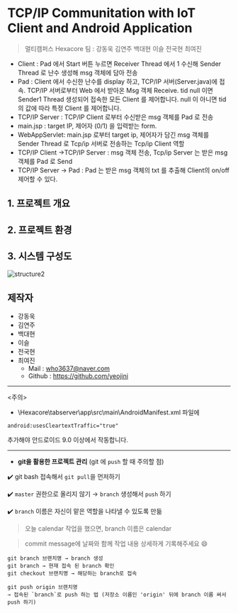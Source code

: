 # TCP/IP Communitation with IoT Client and Android Application
> 멀티캠퍼스 Hexacore 팀 : 강동욱 김연주 백대현 이슬 전국현 최여진



- Client : Pad 에서 Start 버튼 누르면 Receiver Thread 에서 1 수신해 Sender Thread 로 난수 생성해 msg 객체에 담아 전송
- Pad : Client 에서 수신한 난수를 display 하고, TCP/IP 서버(Server.java)에 접속. TCP/IP 서버로부터 Web 에서 받아온 Msg 객체 Receive. tid  null 이면 Sender1 Thread 생성되어 접속한 모든 Client 를 제어합니다. null 이 아니면 tid 의 값에 따라 특정 Client 를 제어합니다.
- TCP/IP Server : TCP/IP Client 로부터 수신받은 msg 객체를 Pad 로 전송
- main.jsp : target IP, 제어자 (0/1) 을 입력받는 form.
- WebAppServlet: main.jsp 로부터 target ip, 제어자가 담긴 msg 객체를 Sender Thread 로 Tcp/ip 서버로 전송하는 Tcp/ip Client 역할
- TCP/IP Client ->TCP/IP Server : msg 객체 전송, Tcp/ip Server 는 받은 msg 객체를 Pad 로 Send
- TCP/IP Server -> Pad : Pad 는 받은 msg 객체의 txt 를 추출해 Client의 on/off 제어할 수 있다.





## 1. 프로젝트 개요

## 2. 프로젝트 환경

## 3. 시스템 구성도  

![structure2](C:\Hexacore_MiniProject\IMG\structure2.jpg)

## 제작자

- 강동욱 
- 김연주
- 백대현 
- 이슬 
- 전국현 
- 최여진
  - Mail : who3637@naver.com
  - Github : https://github.com/yeojini

---
<주의>
- \Hexacore\tabserver\app\src\main\AndroidManifest.xml 파일에
```
android:usesCleartextTraffic="true"
```

추가해야 안드로이드 9.0 이상에서 작동합니다.

---

- **git을 활용한 프로젝트 관리** (git 에 `push` 할 때 주의할 점)​

✔️ git bash 접속해서 `git pull`을 먼저하기

✔️ `master` 권한으로 올리지 않기 → `branch` 생성해서 `push` 하기

✔️ `branch` 이름은 자신이 맡은 역할을 나타낼 수 있도록 만듦

> 오늘 calendar 작업을 했으면, branch 이름은 calendar

> commit message에 날짜와 함께 작업 내용 상세하게 기록해주세요 😄

    git branch 브랜치명 → branch 생성
    git branch → 현재 접속 된 branch 확인
    git checkout 브랜치명 → 해당하는 branch로 접속
    
    git push origin 브랜치명
    → 접속된 `branch`로 push 하는 법 (저장소 이름인 'origin' 뒤에 branch 이름 써서 push 하기)
